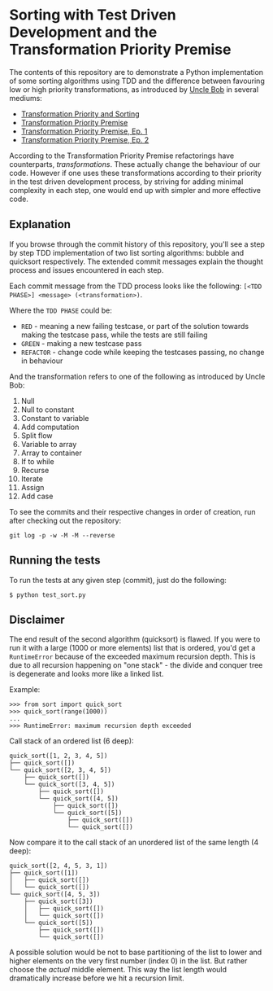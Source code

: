 # Sorting with Test Driven Development and the Transformation Priority Premise

The contents of this repository are to demonstrate a Python implementation of
some sorting algorithms using TDD and the difference between favouring low
or high priority transformations, as introduced by
[Uncle Bob](https://en.wikipedia.org/wiki/Robert_C._Martin) in several mediums:
 * [Transformation Priority and Sorting](http://blog.cleancoder.com/uncle-bob/2013/05/27/TransformationPriorityAndSorting.html)
 * [Transformation Priority Premise](http://blog.cleancoder.com/uncle-bob/2013/05/27/TheTransformationPriorityPremise.html)
 * [Transformation Priority Premise, Ep. 1](https://cleancoders.com/episode/clean-code-episode-24-p1/show)
 * [Transformation Priority Premise, Ep. 2](https://cleancoders.com/episode/clean-code-episode-24-p2/show)

According to the Transformation Priority Premise refactorings have
counterparts, _transformations_. These actually change the behaviour of our
code. However if one uses these transformations according to their priority
in the test driven development process, by striving for adding minimal
complexity in each step, one would end up with simpler and more effective code.

## Explanation

If you browse through the commit history of this repository, you'll see a step
by step TDD implementation of two list sorting algorithms:
bubble and quicksort respectively. The extended commit messages explain the
thought process and issues encountered in each step.

Each commit message from the TDD process looks like the following:
`[<TDD PHASE>] <message> (<transformation>)`.

Where the `TDD PHASE` could be:
 * `RED` - meaning a new failing testcase, or part of the solution towards
 making the testcase pass, while the tests are still failing
 * `GREEN` - making a new testcase pass
 * `REFACTOR` - change code while keeping the testcases passing, no change in
 behaviour

 And the transformation refers to one of the following as introduced by
 Uncle Bob:
 1. Null
 2. Null to constant
 3. Constant to variable
 4. Add computation
 5. Split flow
 6. Variable to array
 7. Array to container
 8. If to while
 9. Recurse
 10. Iterate
 11. Assign
 12. Add case

To see the commits and their respective changes in order of creation, run
after checking out the repository:

    git log -p -w -M -M --reverse

## Running the tests
To run the tests at any given step (commit), just do the following:

    $ python test_sort.py

## Disclaimer

The end result of the second algorithm (quicksort) is flawed. If you were to
run it with a large (1000 or more elements) list that is ordered, you'd get a
`RuntimeError` because of the exceeded maximum recursion depth.
This is due to all recursion happening on "one stack" - the divide and conquer
tree is degenerate and looks more like a linked list.

Example:

    >>> from sort import quick_sort
    >>> quick_sort(range(1000))
    ...
    >>> RuntimeError: maximum recursion depth exceeded

Call stack of an ordered list (6 deep):

    quick_sort([1, 2, 3, 4, 5])
    ├── quick_sort([])
    └── quick_sort([2, 3, 4, 5])
        ├── quick_sort([])
        └── quick_sort([3, 4, 5])
            ├── quick_sort([])
            └── quick_sort([4, 5])
                ├── quick_sort([])
                └── quick_sort([5])
                    ├── quick_sort([])
                    └── quick_sort([])

Now compare it to the call stack of an unordered list of the same length
(4 deep):

    quick_sort([2, 4, 5, 3, 1])
    ├── quick_sort([1])
    │   ├── quick_sort([])
    │   └── quick_sort([])
    └── quick_sort([4, 5, 3])
        ├── quick_sort([3])
        │   ├── quick_sort([])
        │   └── quick_sort([])
        └── quick_sort([5])
            ├── quick_sort([])
            └── quick_sort([])

A possible solution would be not to base partitioning of the list to lower and
higher elements on the very first number (index 0) in the list. But rather
choose the _actual_ middle element. This way the list length would dramatically
increase before we hit a recursion limit.
